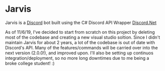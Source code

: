 # Jarvis
Jarvis is a [Discord](https://discordapp.com/) bot built using the C# Discord API Wrapper [Discord.Net](https://github.com/RogueException/Discord.Net)  

As of 11/6/19, I've decided to start from scratch on this project by deleting most of the codebase and creating a new visual studio soltion. Since I didn't maintain Jarvis for about 2 years, a lot of the codebase is out of date with Discord's API. Many of the features/commands will be carried over into the next version (2.0.0!), and improved upon. I'll also be setting up continuos integration/deployment, so no more long downtimes due to me being a broke college student! :)

